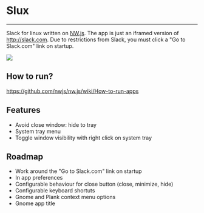 # Slux
----------------------------------

Slack for linux written on [NW.js](http://nwjs.io/). The app is just an iframed version of http://slack.com. Due to restrictions from Slack, you must click a "Go to Slack.com" link on startup.

![](http://i.imgur.com/55kHzJh.png)

## How to run?

https://github.com/nwjs/nw.js/wiki/How-to-run-apps

## Features

- Avoid close window: hide to tray
- System tray menu
- Toggle window visibility with right click on system tray

## Roadmap

- Work around the "Go to Slack.com" link on startup
- In app preferences
- Configurable behaviour for close button (close, minimize, hide)
- Configurable keyboard shortuts
- Gnome and Plank context menu options
- Gnome app title